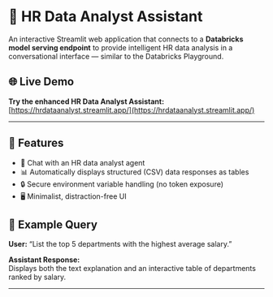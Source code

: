 # 💼 HR Data Analyst Assistant

An interactive Streamlit web application that connects to a **Databricks model serving endpoint** to provide intelligent HR data analysis in a conversational interface — similar to the Databricks Playground.

## 🌐 Live Demo

**Try the enhanced HR Data Analyst Assistant:** [https://hrdataanalyst.streamlit.app/](https://hrdataanalyst.streamlit.app/)

---

## 🚀 Features

- 💬 Chat with an HR data analyst agent
- 📊 Automatically displays structured (CSV) data responses as tables
- 🔒 Secure environment variable handling (no token exposure)
- 🖥️ Minimalist, distraction-free UI

## 🧠 Example Query

**User:** “List the top 5 departments with the highest average salary.”

**Assistant Response:**  
Displays both the text explanation and an interactive table of departments ranked by salary.

---
